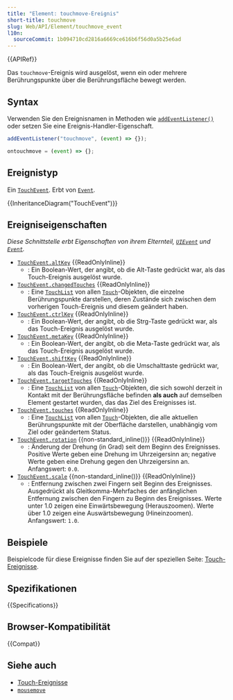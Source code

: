 ```yaml
---
title: "Element: touchmove-Ereignis"
short-title: touchmove
slug: Web/API/Element/touchmove_event
l10n:
  sourceCommit: 1b094710cd2816a6669ce616b6f56d0a5b25e6ad
---
```


{{APIRef}}

Das `touchmove`-Ereignis wird ausgelöst, wenn ein oder mehrere Berührungspunkte über die Berührungsfläche bewegt werden.

## Syntax

Verwenden Sie den Ereignisnamen in Methoden wie [`addEventListener()`](/de/docs/Web/API/EventTarget/addEventListener) oder setzen Sie eine Ereignis-Handler-Eigenschaft.

```js
addEventListener("touchmove", (event) => {});

ontouchmove = (event) => {};
```

## Ereignistyp

Ein [`TouchEvent`](/de/docs/Web/API/TouchEvent). Erbt von [`Event`](/de/docs/Web/API/Event).

{{InheritanceDiagram("TouchEvent")}}

## Ereigniseigenschaften

_Diese Schnittstelle erbt Eigenschaften von ihrem Elternteil, [`UIEvent`](/de/docs/Web/API/UIEvent) und [`Event`](/de/docs/Web/API/Event)._

- [`TouchEvent.altKey`](/de/docs/Web/API/TouchEvent/altKey) {{ReadOnlyInline}}
  - : Ein Boolean-Wert, der angibt, ob die Alt-Taste gedrückt war, als das Touch-Ereignis ausgelöst wurde.
- [`TouchEvent.changedTouches`](/de/docs/Web/API/TouchEvent/changedTouches) {{ReadOnlyInline}}
  - : Eine [`TouchList`](/de/docs/Web/API/TouchList) von allen [`Touch`](/de/docs/Web/API/Touch)-Objekten, die einzelne Berührungspunkte darstellen, deren Zustände sich zwischen dem vorherigen Touch-Ereignis und diesem geändert haben.
- [`TouchEvent.ctrlKey`](/de/docs/Web/API/TouchEvent/ctrlKey) {{ReadOnlyInline}}
  - : Ein Boolean-Wert, der angibt, ob die Strg-Taste gedrückt war, als das Touch-Ereignis ausgelöst wurde.
- [`TouchEvent.metaKey`](/de/docs/Web/API/TouchEvent/metaKey) {{ReadOnlyInline}}
  - : Ein Boolean-Wert, der angibt, ob die Meta-Taste gedrückt war, als das Touch-Ereignis ausgelöst wurde.
- [`TouchEvent.shiftKey`](/de/docs/Web/API/TouchEvent/shiftKey) {{ReadOnlyInline}}
  - : Ein Boolean-Wert, der angibt, ob die Umschalttaste gedrückt war, als das Touch-Ereignis ausgelöst wurde.
- [`TouchEvent.targetTouches`](/de/docs/Web/API/TouchEvent/targetTouches) {{ReadOnlyInline}}
  - : Eine [`TouchList`](/de/docs/Web/API/TouchList) von allen [`Touch`](/de/docs/Web/API/Touch)-Objekten, die sich sowohl derzeit in Kontakt mit der Berührungsfläche befinden **als auch** auf demselben Element gestartet wurden, das das Ziel des Ereignisses ist.
- [`TouchEvent.touches`](/de/docs/Web/API/TouchEvent/touches) {{ReadOnlyInline}}
  - : Eine [`TouchList`](/de/docs/Web/API/TouchList) von allen [`Touch`](/de/docs/Web/API/Touch)-Objekten, die alle aktuellen Berührungspunkte mit der Oberfläche darstellen, unabhängig vom Ziel oder geändertem Status.
- [`TouchEvent.rotation`](/de/docs/Web/API/TouchEvent/rotation) {{non-standard_inline()}} {{ReadOnlyInline}}
  - : Änderung der Drehung (in Grad) seit dem Beginn des Ereignisses. Positive Werte geben eine Drehung im Uhrzeigersinn an; negative Werte geben eine Drehung gegen den Uhrzeigersinn an. Anfangswert: `0.0`.
- [`TouchEvent.scale`](/de/docs/Web/API/TouchEvent/scale) {{non-standard_inline()}} {{ReadOnlyInline}}
  - : Entfernung zwischen zwei Fingern seit Beginn des Ereignisses. Ausgedrückt als Gleitkomma-Mehrfaches der anfänglichen Entfernung zwischen den Fingern zu Beginn des Ereignisses. Werte unter 1.0 zeigen eine Einwärtsbewegung (Herauszoomen). Werte über 1.0 zeigen eine Auswärtsbewegung (Hineinzoomen). Anfangswert: `1.0`.

## Beispiele

Beispielcode für diese Ereignisse finden Sie auf der speziellen Seite: [Touch-Ereignisse](/de/docs/Web/API/Touch_events).

## Spezifikationen

{{Specifications}}

## Browser-Kompatibilität

{{Compat}}

## Siehe auch

- [Touch-Ereignisse](/de/docs/Web/API/Touch_events)
- [`mousemove`](/de/docs/Web/API/Element/mousemove_event)
